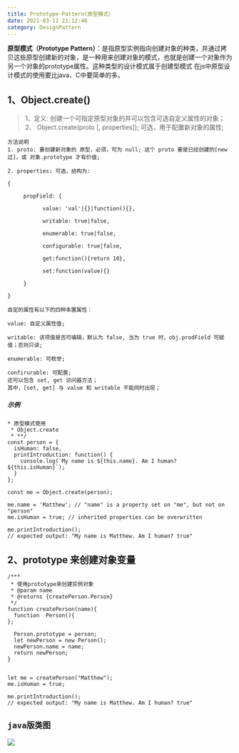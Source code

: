 ```yaml
---
title: Prototype-Pattern(原型模式）
date: 2021-03-11 21:12:40
category: DesignPattern
---
```

**原型模式（Prototype Pattern）**：是指原型实例指向创建对象的种类，并通过拷贝这些原型创建新的对象，是一种用来创建对象的模式，也就是创建一个对象作为另一个对象的prototype属性。这种类型的设计模式属于创建型模式
在js中原型设计模式的使用要比java、C中要简单的多。
## 1、Object.create()
  >1、定义: 创建一个可指定原型对象的并可以包含可选自定义属性的对象；
2、 Object.create(proto [, properties]);  可选，用于配置新对象的属性;
```
方法说明
1. proto: 要创建新对象的 原型，必须，可为 null; 这个 proto 要是已经创建的[new过]，或 对象.prototype 才有价值;

2. properties: 可选，结构为:

{

     propField: {

           value: 'val'|{}|function(){},

           writable: true|false,

           enumerable: true|false,

           configurable: true|false,

           get:function(){return 10},

           set:function(value){}

     }

}

自定的属性有以下的四种本置属性：

value: 自定义属性值;

writable: 该项值是否可编辑，默认为 false, 当为 true 时，obj.prodField 可赋值；否则只读;

enumerable: 可枚举; 

confirurable: 可配置;
还可以包含 set, get 访问器方法；
其中，[set, get] 与 value 和 writable 不能同时出现；

```
##### 示例
```
* 原型模式使用
 * Object.create
 * **/
const person = {
  isHuman: false,
  printIntroduction: function() {
    console.log(`My name is ${this.name}. Am I human? ${this.isHuman}`);
  }
};

const me = Object.create(person);

me.name = 'Matthew'; // "name" is a property set on "me", but not on "person"
me.isHuman = true; // inherited properties can be overwritten

me.printIntroduction();
// expected output: "My name is Matthew. Am I human? true"
```
## 2、prototype 来创建对象变量
```
/***
 * 使用prototype来创建实例对象
 * @param name
 * @returns {createPerson.Person}
 */
function createPerson(name){
  function  Person(){
};
 
  Person.prototype = person;
  let newPerson = new Person();
  newPerson.name = name;
  return newPerson;
}


let me = createPerson("Matthew");
me.isHuman = true;

me.printIntroduction();
// expected output: "My name is Matthew. Am I human? true"
```
## `java版类图`
![](https://upload-images.jianshu.io/upload_images/10024246-b2c242cddd8b223f.png?imageMogr2/auto-orient/strip%7CimageView2/2/w/1240)
